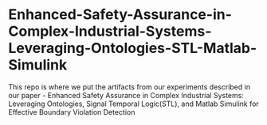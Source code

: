 # Enhanced-Safety-Assurance-in-Complex-Industrial-Systems-Leveraging-Ontologies-STL-Matlab-Simulink
This repo is where we put the artifacts from our experiments described in our paper - Enhanced Safety Assurance in Complex Industrial Systems: Leveraging Ontologies, Signal Temporal Logic(STL), and Matlab Simulink for Effective Boundary Violation Detection
